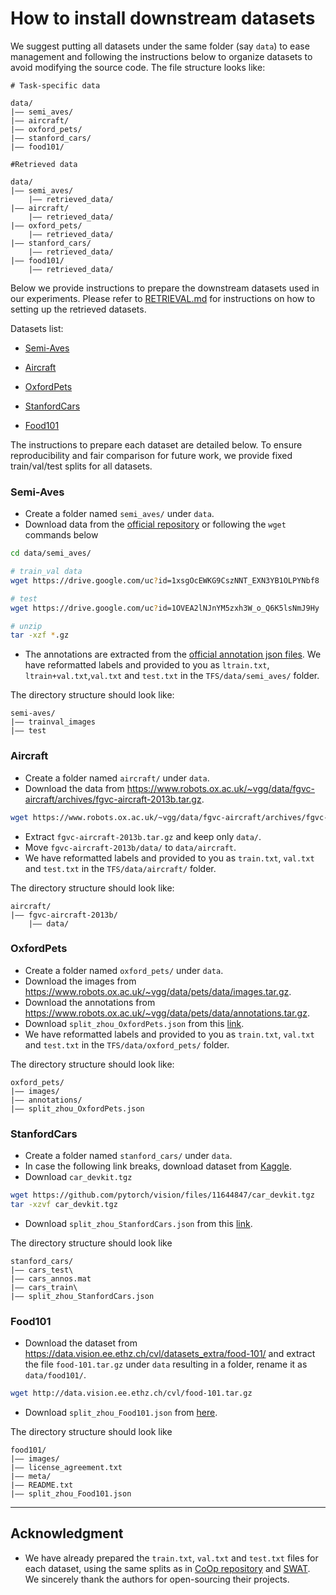 # How to install downstream datasets


We suggest putting all datasets under the same folder (say `data`)  to ease management and following the instructions below to organize datasets to avoid modifying the source code. The file structure looks like:

```
# Task-specific data

data/
|–– semi_aves/
|–– aircraft/
|–– oxford_pets/
|–– stanford_cars/
|–– food101/

#Retrieved data

data/
|–– semi_aves/
    |–– retrieved_data/
|–– aircraft/
    |–– retrieved_data/
|–– oxford_pets/
    |–– retrieved_data/
|–– stanford_cars/
    |–– retrieved_data/
|–– food101/
    |–– retrieved_data/
```

Below we provide instructions to prepare the downstream datasets used in our experiments. Please refer to [RETRIEVAL.md](https://github.com/tian1327/SWAT/blob/master/retrieval/RETRIEVAL.md) for instructions on how to setting up the retrieved datasets.

Datasets list:

- [Semi-Aves](#semi-aves)

- [Aircraft](#fgvcaircraft)

- [OxfordPets](#oxfordpets)

- [StanfordCars](#stanfordcars)

- [Food101](#food101)



The instructions to prepare each dataset are detailed below. 
To ensure reproducibility and fair comparison for future work, we provide fixed train/val/test splits for all datasets.


### Semi-Aves

- Create a folder named `semi_aves/` under `data`.
- Download data from the [official repository](https://github.com/cvl-umass/semi-inat-2020) or following the `wget` commands below
```bash
cd data/semi_aves/

# train_val data
wget https://drive.google.com/uc?id=1xsgOcEWKG9CszNNT_EXN3YB1OLPYNbf8 

# test
wget https://drive.google.com/uc?id=1OVEA2lNJnYM5zxh3W_o_Q6K5lsNmJ9Hy

# unzip
tar -xzf *.gz
```
- The annotations are extracted from the [official annotation json files](https://github.com/cvl-umass/semi-inat-2020). We have reformatted labels and provided to you as `ltrain.txt`, `ltrain+val.txt`,`val.txt` and `test.txt` in the `TFS/data/semi_aves/` folder.
  
The directory structure should look like:

```
semi-aves/
|–– trainval_images
|–– test
```

### Aircraft
- Create a folder named `aircraft/` under `data`.
- Download the data from https://www.robots.ox.ac.uk/~vgg/data/fgvc-aircraft/archives/fgvc-aircraft-2013b.tar.gz.
```bash
wget https://www.robots.ox.ac.uk/~vgg/data/fgvc-aircraft/archives/fgvc-aircraft-2013b.tar.gz
```
- Extract `fgvc-aircraft-2013b.tar.gz` and keep only `data/`.
- Move `fgvc-aircraft-2013b/data/` to `data/aircraft`.
- We have reformatted labels and provided to you as `train.txt`, `val.txt` and `test.txt` in the `TFS/data/aircraft/` folder.

The directory structure should look like:
```
aircraft/
|–– fgvc-aircraft-2013b/
    |–– data/
```


### OxfordPets
- Create a folder named `oxford_pets/` under `data`.
- Download the images from https://www.robots.ox.ac.uk/~vgg/data/pets/data/images.tar.gz.
- Download the annotations from https://www.robots.ox.ac.uk/~vgg/data/pets/data/annotations.tar.gz.
- Download `split_zhou_OxfordPets.json` from this [link](https://drive.google.com/file/d/1501r8Ber4nNKvmlFVQZ8SeUHTcdTTEqs/view?usp=sharing). 
- We have reformatted labels and provided to you as `train.txt`, `val.txt` and `test.txt` in the `TFS/data/oxford_pets/` folder.

The directory structure should look like:
```
oxford_pets/
|–– images/
|–– annotations/
|–– split_zhou_OxfordPets.json
```

### StanfordCars
- Create a folder named `stanford_cars/` under `data`.
- In case the following link breaks, download dataset from [Kaggle](https://www.kaggle.com/datasets/jessicali9530/stanford-cars-dataset).
- Download `car_devkit.tgz`
```bash
wget https://github.com/pytorch/vision/files/11644847/car_devkit.tgz
tar -xzvf car_devkit.tgz
```
- Download `split_zhou_StanfordCars.json` from this [link](https://drive.google.com/file/d/1ObCFbaAgVu0I-k_Au-gIUcefirdAuizT/view?usp=sharing).


The directory structure should look like
```
stanford_cars/
|–– cars_test\
|–– cars_annos.mat
|–– cars_train\
|–– split_zhou_StanfordCars.json
```

### Food101
- Download the dataset from https://data.vision.ee.ethz.ch/cvl/datasets_extra/food-101/ and extract the file `food-101.tar.gz` under `data` resulting in a folder, rename it as `data/food101/`.
```bash
wget http://data.vision.ee.ethz.ch/cvl/food-101.tar.gz
```
- Download `split_zhou_Food101.json` from [here](https://drive.google.com/file/d/1QK0tGi096I0Ba6kggatX1ee6dJFIcEJl/view?usp=sharing).

The directory structure should look like
```
food101/
|–– images/
|–– license_agreement.txt   
|–– meta/
|–– README.txt
|–– split_zhou_Food101.json
```

---

## Acknowledgment
- We have already prepared the `train.txt`, `val.txt` and `test.txt` files for each dataset, using the same splits as in [CoOp repository](https://github.com/KaiyangZhou/CoOp/blob/main/DATASETS.md) and [SWAT](https://github.com/tian1327/SWAT/blob/master/DATASETS.md). We sincerely thank the authors for open-sourcing their projects.
